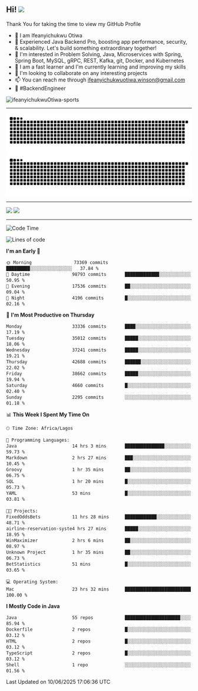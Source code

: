 <!-- BLOG-POST-LIST:START --><!-- BLOG-POST-LIST:END -->

## Hi! <img src="https://media.giphy.com/media/hvRJCLFzcasrR4ia7z/giphy.gif" width="4%"> 

Thank You for taking the time to view my GitHub Profile

- 👋 I am Ifeanyichukwu Otiwa
- 🚀 Experienced Java Backend Pro, boosting app performance, security, & scalability. Let's build something extraordinary together!
- 👀 I'm interested in Problem Solving, Java, Microservices with Spring, Spring Boot, MySQL, gRPC, REST, Kafka, git, Docker, and Kubernetes
- 🌱 I am a fast learner and I'm currently learning and improving my skills
- 💞️ I'm looking to collaborate on any interesting projects
- 📫 You can reach me through ifeanyichukwuotiwa.winson@gmail.com
- 🚀 #BackendEngineer

<p align="left" marginTop="10px"> <img src="https://komarev.com/ghpvc/?username=ifeanyichukwuOtiwa-sports&label=Profile%20views&color=0e75b6&style=for-the-badge" alt="ifeanyichukwuOtiwa-sports" /> </p>

***

<!--🐍📈SNAKEGRAPH / 🌐WEBSITE: https://github.com/Platane/snk -->
![github contribution grid snake animation](https://raw.githubusercontent.com/ifeanyichukwuOtiwa-sports/ifeanyichukwuOtiwa-sports/output/github-contribution-grid-snake-dark.svg#gh-dark-mode-only)![github contribution grid snake animation](https://raw.githubusercontent.com/ifeanyichukwuOtiwa-sports/ifeanyichukwuOtiwa-sports/output/github-contribution-grid-snake.svg#gh-light-mode-only)

***

<p float="left">
  <img float="left" src="https://github-readme-stats.vercel.app/api?username=ifeanyichukwuOtiwa-sports&count_private=true&include_all_commits=true&theme=react&show_icons=true" />
  <img float="right" src="https://github-readme-stats.vercel.app/api/top-langs/?username=ifeanyichukwuOtiwa-sports&layout=compact&show_icons=true&theme=react" /> 
</p>

***



<!--START_SECTION:waka-->
![Code Time](http://img.shields.io/badge/Code%20Time-3%2C798%20hrs%2017%20mins-blue)

![Lines of code](https://img.shields.io/badge/From%20Hello%20World%20I%27ve%20Written-52.7%20million%20lines%20of%20code-blue)

**I'm an Early 🐤** 

```text
🌞 Morning                73369 commits       █████████░░░░░░░░░░░░░░░░   37.84 % 
🌆 Daytime                98793 commits       █████████████░░░░░░░░░░░░   50.95 % 
🌃 Evening                17536 commits       ██░░░░░░░░░░░░░░░░░░░░░░░   09.04 % 
🌙 Night                  4196 commits        █░░░░░░░░░░░░░░░░░░░░░░░░   02.16 % 
```
📅 **I'm Most Productive on Thursday** 

```text
Monday                   33336 commits       ████░░░░░░░░░░░░░░░░░░░░░   17.19 % 
Tuesday                  35012 commits       █████░░░░░░░░░░░░░░░░░░░░   18.06 % 
Wednesday                37241 commits       █████░░░░░░░░░░░░░░░░░░░░   19.21 % 
Thursday                 42688 commits       ██████░░░░░░░░░░░░░░░░░░░   22.02 % 
Friday                   38662 commits       █████░░░░░░░░░░░░░░░░░░░░   19.94 % 
Saturday                 4660 commits        █░░░░░░░░░░░░░░░░░░░░░░░░   02.40 % 
Sunday                   2295 commits        ░░░░░░░░░░░░░░░░░░░░░░░░░   01.18 % 
```


📊 **This Week I Spent My Time On** 

```text
🕑︎ Time Zone: Africa/Lagos

💬 Programming Languages: 
Java                     14 hrs 3 mins       ███████████████░░░░░░░░░░   59.73 % 
Markdown                 2 hrs 27 mins       ███░░░░░░░░░░░░░░░░░░░░░░   10.45 % 
Groovy                   1 hr 35 mins        ██░░░░░░░░░░░░░░░░░░░░░░░   06.75 % 
SQL                      1 hr 20 mins        █░░░░░░░░░░░░░░░░░░░░░░░░   05.73 % 
YAML                     53 mins             █░░░░░░░░░░░░░░░░░░░░░░░░   03.81 % 

🐱‍💻 Projects: 
FixedOddsBets            11 hrs 28 mins      ████████████░░░░░░░░░░░░░   48.71 % 
airline-reservation-syste4 hrs 27 mins       █████░░░░░░░░░░░░░░░░░░░░   18.95 % 
WinMaximizer             2 hrs 6 mins        ██░░░░░░░░░░░░░░░░░░░░░░░   08.97 % 
Unknown Project          1 hr 35 mins        ██░░░░░░░░░░░░░░░░░░░░░░░   06.73 % 
BetStatistics            51 mins             █░░░░░░░░░░░░░░░░░░░░░░░░   03.65 % 

💻 Operating System: 
Mac                      23 hrs 32 mins      █████████████████████████   100.00 % 
```

**I Mostly Code in Java** 

```text
Java                     55 repos            █████████████████████░░░░   85.94 % 
Dockerfile               2 repos             █░░░░░░░░░░░░░░░░░░░░░░░░   03.12 % 
HTML                     2 repos             █░░░░░░░░░░░░░░░░░░░░░░░░   03.12 % 
TypeScript               2 repos             █░░░░░░░░░░░░░░░░░░░░░░░░   03.12 % 
Shell                    1 repo              ░░░░░░░░░░░░░░░░░░░░░░░░░   01.56 % 
```




 Last Updated on 10/06/2025 17:06:36 UTC
<!--END_SECTION:waka-->

<!--
<p align="center">
![trophy](https://github-profile-trophy.vercel.app/?username=ifeanyichukwuOtiwa-sports&theme=onedark) (https://github.com/ryo-ma/github-profile-trophy)
</p>
-->

<!---
ifeanyi-otiwa/ifeanyi-otiwa is a ✨ special ✨ repository because its `README.md` (this file) appears on your GitHub profile.
You can click the Preview link to take a look at your changes.
--->

